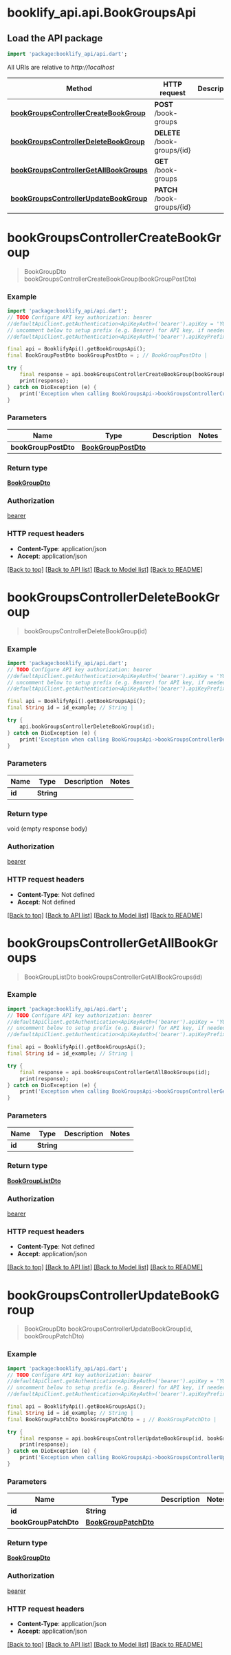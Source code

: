 # booklify_api.api.BookGroupsApi

## Load the API package
```dart
import 'package:booklify_api/api.dart';
```

All URIs are relative to *http://localhost*

Method | HTTP request | Description
------------- | ------------- | -------------
[**bookGroupsControllerCreateBookGroup**](BookGroupsApi.md#bookgroupscontrollercreatebookgroup) | **POST** /book-groups | 
[**bookGroupsControllerDeleteBookGroup**](BookGroupsApi.md#bookgroupscontrollerdeletebookgroup) | **DELETE** /book-groups/{id} | 
[**bookGroupsControllerGetAllBookGroups**](BookGroupsApi.md#bookgroupscontrollergetallbookgroups) | **GET** /book-groups | 
[**bookGroupsControllerUpdateBookGroup**](BookGroupsApi.md#bookgroupscontrollerupdatebookgroup) | **PATCH** /book-groups/{id} | 


# **bookGroupsControllerCreateBookGroup**
> BookGroupDto bookGroupsControllerCreateBookGroup(bookGroupPostDto)



### Example
```dart
import 'package:booklify_api/api.dart';
// TODO Configure API key authorization: bearer
//defaultApiClient.getAuthentication<ApiKeyAuth>('bearer').apiKey = 'YOUR_API_KEY';
// uncomment below to setup prefix (e.g. Bearer) for API key, if needed
//defaultApiClient.getAuthentication<ApiKeyAuth>('bearer').apiKeyPrefix = 'Bearer';

final api = BooklifyApi().getBookGroupsApi();
final BookGroupPostDto bookGroupPostDto = ; // BookGroupPostDto | 

try {
    final response = api.bookGroupsControllerCreateBookGroup(bookGroupPostDto);
    print(response);
} catch on DioException (e) {
    print('Exception when calling BookGroupsApi->bookGroupsControllerCreateBookGroup: $e\n');
}
```

### Parameters

Name | Type | Description  | Notes
------------- | ------------- | ------------- | -------------
 **bookGroupPostDto** | [**BookGroupPostDto**](BookGroupPostDto.md)|  | 

### Return type

[**BookGroupDto**](BookGroupDto.md)

### Authorization

[bearer](../README.md#bearer)

### HTTP request headers

 - **Content-Type**: application/json
 - **Accept**: application/json

[[Back to top]](#) [[Back to API list]](../README.md#documentation-for-api-endpoints) [[Back to Model list]](../README.md#documentation-for-models) [[Back to README]](../README.md)

# **bookGroupsControllerDeleteBookGroup**
> bookGroupsControllerDeleteBookGroup(id)



### Example
```dart
import 'package:booklify_api/api.dart';
// TODO Configure API key authorization: bearer
//defaultApiClient.getAuthentication<ApiKeyAuth>('bearer').apiKey = 'YOUR_API_KEY';
// uncomment below to setup prefix (e.g. Bearer) for API key, if needed
//defaultApiClient.getAuthentication<ApiKeyAuth>('bearer').apiKeyPrefix = 'Bearer';

final api = BooklifyApi().getBookGroupsApi();
final String id = id_example; // String | 

try {
    api.bookGroupsControllerDeleteBookGroup(id);
} catch on DioException (e) {
    print('Exception when calling BookGroupsApi->bookGroupsControllerDeleteBookGroup: $e\n');
}
```

### Parameters

Name | Type | Description  | Notes
------------- | ------------- | ------------- | -------------
 **id** | **String**|  | 

### Return type

void (empty response body)

### Authorization

[bearer](../README.md#bearer)

### HTTP request headers

 - **Content-Type**: Not defined
 - **Accept**: Not defined

[[Back to top]](#) [[Back to API list]](../README.md#documentation-for-api-endpoints) [[Back to Model list]](../README.md#documentation-for-models) [[Back to README]](../README.md)

# **bookGroupsControllerGetAllBookGroups**
> BookGroupListDto bookGroupsControllerGetAllBookGroups(id)



### Example
```dart
import 'package:booklify_api/api.dart';
// TODO Configure API key authorization: bearer
//defaultApiClient.getAuthentication<ApiKeyAuth>('bearer').apiKey = 'YOUR_API_KEY';
// uncomment below to setup prefix (e.g. Bearer) for API key, if needed
//defaultApiClient.getAuthentication<ApiKeyAuth>('bearer').apiKeyPrefix = 'Bearer';

final api = BooklifyApi().getBookGroupsApi();
final String id = id_example; // String | 

try {
    final response = api.bookGroupsControllerGetAllBookGroups(id);
    print(response);
} catch on DioException (e) {
    print('Exception when calling BookGroupsApi->bookGroupsControllerGetAllBookGroups: $e\n');
}
```

### Parameters

Name | Type | Description  | Notes
------------- | ------------- | ------------- | -------------
 **id** | **String**|  | 

### Return type

[**BookGroupListDto**](BookGroupListDto.md)

### Authorization

[bearer](../README.md#bearer)

### HTTP request headers

 - **Content-Type**: Not defined
 - **Accept**: application/json

[[Back to top]](#) [[Back to API list]](../README.md#documentation-for-api-endpoints) [[Back to Model list]](../README.md#documentation-for-models) [[Back to README]](../README.md)

# **bookGroupsControllerUpdateBookGroup**
> BookGroupDto bookGroupsControllerUpdateBookGroup(id, bookGroupPatchDto)



### Example
```dart
import 'package:booklify_api/api.dart';
// TODO Configure API key authorization: bearer
//defaultApiClient.getAuthentication<ApiKeyAuth>('bearer').apiKey = 'YOUR_API_KEY';
// uncomment below to setup prefix (e.g. Bearer) for API key, if needed
//defaultApiClient.getAuthentication<ApiKeyAuth>('bearer').apiKeyPrefix = 'Bearer';

final api = BooklifyApi().getBookGroupsApi();
final String id = id_example; // String | 
final BookGroupPatchDto bookGroupPatchDto = ; // BookGroupPatchDto | 

try {
    final response = api.bookGroupsControllerUpdateBookGroup(id, bookGroupPatchDto);
    print(response);
} catch on DioException (e) {
    print('Exception when calling BookGroupsApi->bookGroupsControllerUpdateBookGroup: $e\n');
}
```

### Parameters

Name | Type | Description  | Notes
------------- | ------------- | ------------- | -------------
 **id** | **String**|  | 
 **bookGroupPatchDto** | [**BookGroupPatchDto**](BookGroupPatchDto.md)|  | 

### Return type

[**BookGroupDto**](BookGroupDto.md)

### Authorization

[bearer](../README.md#bearer)

### HTTP request headers

 - **Content-Type**: application/json
 - **Accept**: application/json

[[Back to top]](#) [[Back to API list]](../README.md#documentation-for-api-endpoints) [[Back to Model list]](../README.md#documentation-for-models) [[Back to README]](../README.md)

